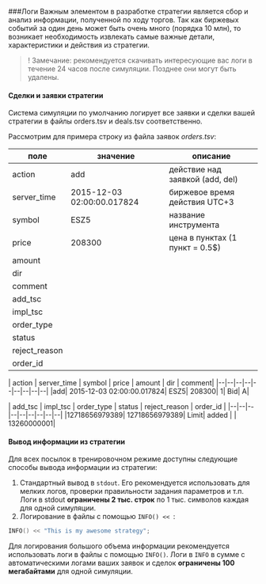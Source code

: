 ###Логи
Важным элементом в разработке стратегии является сбор и анализ информации, полученной по ходу торгов. Так как биржевых событий за один день может быть очень много (порядка 10 млн), то возникает необходимость извлекать самые важные детали, характеристики и действия из стратегии.

> ! Замечание: рекомендуется скачивать интересующие вас логи в течение 24 часов после симуляции. Позднее они могут быть удалены.

<a name="deals_and_orders"></a>
#### Сделки и заявки стратегии
Система симуляции по умолчанию логирует все заявки и сделки вашей стратегии в файлы orders.tsv и deals.tsv соответственно.

Рассмотрим для примера строку из файла заявок *orders.tsv*:


|поле|значение|описание|
|--|--|--|
| action | add | действие над заявкой (add, del) |
|server_time|2015-12-03 02:00:00.017824|биржевое время действия UTC+3|
| symbol | ESZ5 | название инструмента |
| price | 208300 | цена в пунктах (1 пункт = 0.5$) |
| amount |  | |
| dir |  | |
| comment |  | |
| add_tsc |  | |
| impl_tsc |  | |
| order_type |  | |
| status |  | |
| reject_reason |  | |
| order_id |  | |

| action	| server_time |	symbol |	price |	amount |	dir |	comment| 
|--|--|--|--|--|--|--|--|--|
|add|	2015-12-03 02:00:00.017824|	ESZ5|	208300|	1|	Bid|	A|


|	add_tsc |	impl_tsc |	order_type |	status |	reject_reason |	order_id |
|--|--|--|--|--|--|--|--|--|
|12718656979389|	12718656979389|	Limit|	added	|	| 13260000001|
	
	
<a name="custom_output"></a>
#### Вывод информации из стратегии
Для всех посылок в тренировочном режиме доступны следующие способы вывода информации из стратегии: 
1. Cтандартный вывод в `stdout`. Его рекомендуется использовать для мелких логов, проверки правильности задания параметров и т.п. Логи в stdout **ограничены 2 тыс. строк** по 1 тыс. символов каждая для одной симуляции.
2. Логирование в файлы с помощью `INFO() << `:
```cpp
INFO() << "This is my awesome strategy";
``` 
Для логирования большого объема информации рекомендуется использовать логи в файлы с помощью `INFO()`. Логи в `INFO` в сумме с автоматическими логами ваших заявок и сделок **ограничены 100 мегабайтами** для одной симуляции.

